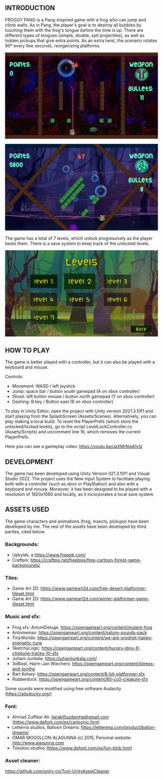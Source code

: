 ## INTRODUCTION

FROGGY PANG is a Pang-inspired game with a frog who can jump and climb walls. As in Pang, the player's goal is to destroy all bubbles by touching them with the frog's tongue before the time is up. There are different types of tongues (simple, double, spit projectiles), as well as hidden pickups that give extra points. As an extra twist, the scenario rotates 90º every few seconds, reorganizing platforms. 


![Screenshot](/Images/Picture8.png)

![Screenshot](/Images/Picture9.png)

The game has a total of 7 levels, which unlock progressively as the player beats them. There is a save system to keep track of the unlocked levels.

![Screenshot](/Images/Picture2.png)


## HOW TO PLAY

The game is better played with a controller, but it can also be played with a keyboard and mouse. 

Controls:

- Movement: WASD / left joystick 
- Jump: space bar / button south gamepad (A on xbox controller)
- Shoot: left button mouse / button north gamepad (Y on xbox controller)
- Dashing: B key / Button east (B on xbox controller)

To play in Unity Editor, open the project with Unity version 2021.3.10f1 and start playing from the SplashScreen (Assets/Scenes). Alternatively, you can play making a local build.
To reset the PlayerPrefs (which store the unlocked/locked levels), go to the script LevelLockController.cs (Assets/Scripts) and uncomment line 16, which removes the current PlayerPrefs.

Here you can see a gameplay video:
https://youtu.be/JaXMrNwA1vQ


## DEVELOPMENT

The game has been developed using Unity Version 021.3.10f1 and Visual Studio 2022. The project uses the New Input System to facilitate playing both with a controller (such as xbox or PlayStation) and also with a keyboard and mouse. Moreover, it has been designed to be played with a resolution of 1920x1080 and locally, as it incorporates a local save system. 


## ASSETS USED

The game characters and animations (frog, insects, pickups) have been developed by me. The rest of the assets have been developed by third parties, cited below.

### Backgrounds:
- Upkylak, a https://www.freepik.com/
- Craftpix: https://craftpix.net/freebies/free-cartoon-forest-game-backgrounds/

### Tiles:
- Game Art 2D: https://www.gameart2d.com/free-desert-platformer-tileset.html
- Game Art 2D: https://www.gameart2d.com/winter-platformer-game-tileset.html

### Music and sfx:
- Frog sfx: AntumDeluge, https://opengameart.org/content/mutant-frog
- Antoinemax: https://opengameart.org/content/nature-sounds-pack
- TinyWorlds: https://opengameart.org/content/we-are-prophet-happy-energetic-tune
- SketchyLogic: https://opengameart.org/content/hungry-dino-9-chiptune-tracks-10-sfx
- Juhani Junkala: https://juhanijunkala.com/ 
- 3xBlast, Harm-Jan Wiechers: https://opengameart.org/content/bleeps-and-synths
- Bart Kelsey: https://opengameart.org/content/8-bit-platformer-sfx
- Rubberduck: https://opengameart.org/content/80-cc0-creature-sfx 

Some sounds were modified using free software Audacity (https://aduducity.org/)

### Font:
- Ahmad Zulfikar Ali: ilarakifluzdamha@gmail.com (https://www.dafont.com/es/cartoonic.font)
- Letterna studios, Balloon Dreams: https://letterena.com/product/ballon-dreams/
- OMAR MOGOLLON-ALAGUNNA (c) 2015, Personal website: http://www.alagunna.com
- Tokokoo studios (https://www.dafont.com/es/fun-blob.font)

### Asset cleaner:
https://github.com/unity-cn/Tool-UnityAssetCleaner












